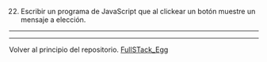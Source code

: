 22) Escribir un programa de JavaScript que al clickear un botón muestre un mensaje a
elección.

---
---

Volver al principio del repositorio. [FullSTack_Egg](https://github.com/megagringa/FullStack_Egg_Curso)

